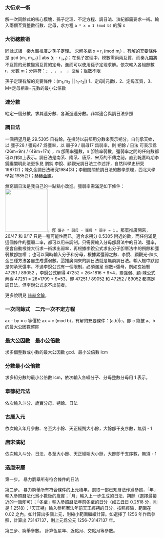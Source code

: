 ### 大衍求一術

解一次同餘式的核心模塊，孫子定理、不定方程、調日法、演紀都需要求一術。輸入兩個互質整數<n>衍數、定母</n>，求方程 <code>a * x ≡ 1 (mod b)</code> 的解 x

### 大衍總數術

同餘式組　秦九韶推廣之孫子定理。 求解多組 x ≡ r<sub>i</sub> (mod m<sub>i</sub>) ，有解的充要條件是 gcd (m<sub>i</sub>, m<sub>i+1</sub>) | abs (r<sub>i</sub> - r <sub>i+1</sub>)；在孫子定理中，模數需兩兩互質，而秦九韶將不互質的元數變爲互質的定母，進而可以使用孫子定理求解。依次輸入各組餘數 r、元數 m；分隔符：<code>; , ， 。 ； 空格</code>；組數不限

孫子定理有解的充要條件：(m<sub>1</sub>,m<sub>2</sub> | |r<sub>1</sub>-r<sub>2</sub>|)  1、定母i|元數i，2、定母互質，3、M=定母相乘=元數的最小公倍數

### 連分數

給定一個分數，求其連分數、各漸進連分數。非常適合與調日法參照

### 調日法

一個朔望月是 29.5305 日有餘，在<v>授時</v>以前都用分數來表示朔分。自何承天始，以 彊子26 / 彊母47 爲彊率，以 弱子9 / 弱母17 爲弱率，則 朔餘 / 日法 可表示爲 (26m+9n) / (49m+17n) ，m 卽陽率<n>彊數</n>，n 卽陰率<n>弱數</n>，彊弱率之間的任何數都可以作如上表示。調日法是南系、隋系、唐系、宋系的不傳之祕，直到乾嘉時期李銳纔闡明此法<n>更多見 劉鈍 <v>李銳、顧觀光調日法工作述評</v>，<v>自然科學史研究</v>1987(2)；陳久金<v>調日法研究</v>1984(3)；李繼閩<v>關於調日法的數學原理</v>，西北大學學報 1985(2)；[赫赫金鑰](https://kqh.me/tutorial/calendar4)</n>。

無窮調日法是我自己的一點點小改進。彊弱率需滿足如下條件：<img src="https://pic.imgdb.cn/item/604db4765aedab222ce451f5.png" alt="" width='140'></img>，卽 `彊子 * 弱母 - 彊母 * 弱子 = 1` 。那麼推廣開來，26/47 和 9/17 只是一種可能性而已，適合求朔分 0.5305 附近的數，而任何滿足這個條件的彊弱二率，都可以用來調制。只需要輸入分母<n>卽曆法中的日法</n>、彊率，便會自動根據大衍求一術求出弱率，再根據李銳公式求出分子<n>卽曆法中的朔餘</n>和彊弱數<n>卽加權</n> ；也可以同時輸入分子和分母，根據累彊弱之數、李銳、顧觀光-陳久金三種方法各自生成彊弱數。這推廣開來的調日法就是無窮調日法。輸入框中默認是何承天彊率。不過李銳公式有一個限制，必須滿足 弱數<彊母，例如玄始曆 47251 / 89052 ，李銳公式解得 47252 = 26×1816 + 9×4，累強弱、顧-陳公式解得 47251 = 26×1799 + 9×53，卽 47251 / 89052 和 47252 / 89052 都滿足調日法，但李銳公式求不出前者。

更多說明見 [赫赫金鑰](https://kqh.me/tutorial/calendar4)。

### 一次同餘式　二元一次不定方程

ax - by = c 等價於 ax ≡ c (mod b)，有解的充要條件：(a,b)|c，卽 c 能被 a、b的最大公因數整除

### 最大公因數　最小公倍數

求多個整數或小數的最大公因數 gcd、最小公倍數 lcm

### 分數最小公倍數

求多組分數的最小公倍數 lcm，依次輸入各組分子、分母<n>整數分母用 1 表示。</n>

### 章蔀紀元法

依次輸入斗分、歲實分母、朔餘、日法

### 古曆入元

依次輸入年月參數、冬至大小餘、天正經朔大小餘，大餘卽干支序數，無須 - 1

### 唐宋演紀

依次輸入斗分、日法、冬至大小餘、天正經朔大小餘，大餘卽干支序數，無須 - 1

### 造唐宋曆

第一步。 暴力窮舉所有符合條件的日法

第二步。  暴力窮舉所有符合條件的上元積年。選取一部已知曆法作爲參照，「年」輸入參照曆法化爲小數後的歲實；「月」輸入上一步生成的日法、朔餘<n>（選擇最接近的一箇卽可）</n>；「冬至」輸入參照曆法年前冬至的日分<n>（如乙丑日 0.2518 分，則是 1.2518）</n>；「天正朔」輸入參照曆法年前天正經朔的日分。按照經驗，範圍在 0.02 之內。如計算出多個上元，則縮小範圍繼續計算。如選擇了 1256 年作爲參照，計算出 73147137，則上元爲公元 1256-73147137 年。

第三步、窮舉參數。 計算恆星年、近點月、交點月等參數。